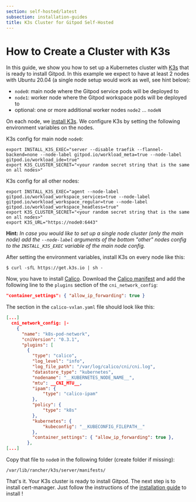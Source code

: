 ```yaml
---
section: self-hosted/latest
subsection: installation-guides
title: K3s Cluster for Gitpod Self-Hosted
---
```


<script context="module">
  export const prerender = true;
</script>

# How to Create a Cluster with K3s

In this guide, we show you how to set up a Kubernetes cluster with [K3s](https://k3s.io/) that is ready to install Gitpod. In this example we expect to have at least 2 nodes with Ubuntu 20.04 (a single node setup would work as well, see hint below):

- `node0`: main node where the Gitpod service pods will be deployed to
- `node1`: worker node where the Gitpod workspace pods will be deployed to
- optional: one or more additional worker nodes `node2` … `nodeN`

On each node, we [install K3s](https://rancher.com/docs/k3s/latest/en/installation/). We configure K3s by setting the following environment variables on the nodes.

K3s config for main node `node0`:

```shell
export INSTALL_K3S_EXEC="server --disable traefik --flannel-backend=none --node-label gitpod.io/workload_meta=true --node-label gitpod.io/workload_ide=true"
export K3S_CLUSTER_SECRET="<your random secret string that is the same on all nodes>"
```

K3s config for all other nodes:

```shell
export INSTALL_K3S_EXEC="agent --node-label gitpod.io/workload_workspace_services=true --node-label gitpod.io/workload_workspace_regular=true --node-label gitpod.io/workload_workspace_headless=true"
export K3S_CLUSTER_SECRET="<your random secret string that is the same on all nodes>"
export K3S_URL="https://node0:6443"
```

**Hint:** _In case you would like to set up a single node cluster (only the main node) add the `--node-label` arguments of the bottom "other" nodes config to the `INSTALL_K3S_EXEC` variable of the main node config._

After setting the environment variables, install K3s on every node like this:

```shell
$ curl -sfL https://get.k3s.io | sh -
```

Now, you have to install [Calico](https://www.tigera.io/project-calico/). Download the [Calico manifest](https://docs.projectcalico.org/manifests/calico-vxlan.yaml) and add the following line to the `plugins` section of the `cni_network_config`:

```json
"container_settings": { "allow_ip_forwarding": true }
```

The section in the `calico-vxlan.yaml` file should look like this:

```json
[...]
  cni_network_config: |-
    {
      "name": "k8s-pod-network",
      "cniVersion": "0.3.1",
      "plugins": [
        {
          "type": "calico",
          "log_level": "info",
          "log_file_path": "/var/log/calico/cni/cni.log",
          "datastore_type": "kubernetes",
          "nodename": "__KUBERNETES_NODE_NAME__",
          "mtu": __CNI_MTU__,
          "ipam": {
              "type": "calico-ipam"
          },
          "policy": {
              "type": "k8s"
          },
          "kubernetes": {
              "kubeconfig": "__KUBECONFIG_FILEPATH__"
          },
          "container_settings": { "allow_ip_forwarding": true },
        },
[...]
```

Copy that file to `node0` in the following folder (create folder if missing):

```
/var/lib/rancher/k3s/server/manifests/
```

That's it. Your K3s cluster is ready to install Gitpod. The next step is to install cert-manager. Just follow the instructions of the [installation guide](../installing-gitpod#prerequisites) to install !

